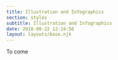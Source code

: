 ```yaml
---
title: Illustration and Infographics
section: styles
subtitle: Illustration and Infographics
date: 2018-08-22 12:24:50
layout: layouts/base.njk
---
```


To come
